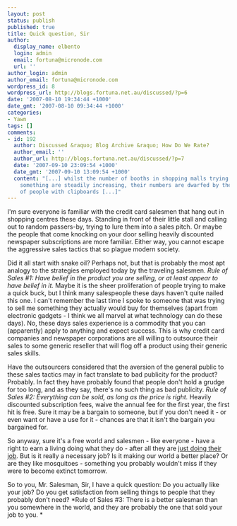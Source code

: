 ```yaml
---
layout: post
status: publish
published: true
title: Quick question, Sir
author:
  display_name: elbento
  login: admin
  email: fortuna@micronode.com
  url: ''
author_login: admin
author_email: fortuna@micronode.com
wordpress_id: 8
wordpress_url: http://blogs.fortuna.net.au/discussed/?p=6
date: '2007-08-10 19:34:44 +1000'
date_gmt: '2007-08-10 09:34:44 +1000'
categories:
- Yawn
tags: []
comments:
- id: 192
  author: Discussed &raquo; Blog Archive &raquo; How Do We Rate?
  author_email: ''
  author_url: http://blogs.fortuna.net.au/discussed/?p=7
  date: '2007-09-10 23:09:54 +1000'
  date_gmt: '2007-09-10 13:09:54 +1000'
  content: "[...] whilst the number of booths in shopping malls trying to sell you
    something are steadily increasing, their numbers are dwarfed by the proliferation
    of people with clipboards [...]"
---
```


I'm sure everyone is familiar with the credit card salesmen that hang out in shopping centres these days. Standing in front of their little stall and calling out to random passers-by, trying to lure them into a sales pitch. Or maybe the people that come knocking on your door selling heavily discounted newspaper subscriptions are more familiar. Either way, you cannot escape the aggressive sales tactics that so plague modern society.

Did it all start with snake oil? Perhaps not, but that is probably the most apt analogy to the strategies employed today by the traveling salesmen. *Rule of Sales #1: Have belief in the product you are selling, or at least appear to have belief in it.* Maybe it is the sheer proliferation of people trying to make a quick buck, but I think many salespeople these days haven't quite nailed this one. I can't remember the last time I spoke to someone that was trying to sell me something they actually would buy for themselves (apart from electronic gadgets - I think we all marvel at what technology can do these days). No, these days sales experience is a commodity that you can (apparently) apply to anything and expect success. This is why credit card companies and newspaper corporations are all willing to outsource their sales to some generic reseller that will flog off a product using their generic sales skills.

Have the outsourcers considered that the aversion of the general public to these sales tactics may in fact translate to bad publicity for the product? Probably. In fact they have probably found that people don't hold a grudge for too long, and as they say, there's no such thing as bad publicity. *Rule of Sales #2: Everything can be sold, as long as the price is right.* Heavily discounted subscription fees, waive the annual fee for the first year, the first hit is free. Sure it may be a bargain to someone, but if you don't need it - or even want or have a use for it - chances are that it isn't the bargain you bargained for.

So anyway, sure it's a free world and salesmen - like everyone - have a right to earn a living doing what they do - after all they are [just doing their job]. But is it really a necessary job? Is it making our world a better place? Or are they like mosquitoes - something you probably wouldn't miss if they were to become extinct tomorrow.

So to you, Mr. Salesman, Sir, I have a quick question: Do you actually like your job? Do you get satisfaction from selling things to people that they probably don't need? *Rule of Sales #3: There is a better salesman than you somewhere in the world, and they are probably the one that sold your job to you. *

[just doing their job]: http://blogs.fortuna.net.au/discussed/?p=5
